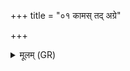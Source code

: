 +++
title = "०१ कामस् तद् अग्रे"

+++
<details><summary>मूलम् (GR)</summary>

कामस् तद् अग्रे सम् अवर्तत  
मनसो रेतः प्रथमं यद् आसीत् ।  
स काम कामेन बृहता सयोनी  
रायस्पोषं यजमानाय धेहि ॥
</details>